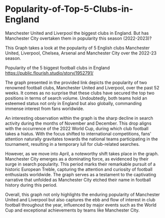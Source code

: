# Popularity-of-Top-5-Clubs-in-England
Manchester United and Liverpool the biggest clubs in England. But has Manchester City overtaken them in popularity this season (2022-2023)?

This Graph takes a look at the popularity of 5 English clubs Manchester United, Liverpool, Chelsea, Arsenal and Manchester City over the 2022-23 season.

Popularity of the 5 biggest football clubs in England https://public.flourish.studio/story/1952791/

The graph presented in the provided link depicts the popularity of two renowned football clubs, Manchester United and Liverpool, over the past 52 weeks. It comes as no surprise that these clubs have secured the top two positions in terms of search volume. Undoubtedly, both teams hold an esteemed status not only in England but also globally, commanding immense interest from fans worldwide.

An interesting observation within the graph is the sharp decline in search activity during the months of November and December. This drop aligns with the occurrence of the 2022 World Cup, during which club football takes a hiatus. With the focus shifted to international competitions, fans' attention naturally gravitates towards the national teams participating in the tournament, resulting in a temporary lull for club-related searches.

However, as we move into April, a noteworthy shift takes place in the graph. Manchester City emerges as a dominating force, as evidenced by their surge in search popularity. This period marks their remarkable pursuit of a historic European Treble, capturing the attention and curiosity of football enthusiasts worldwide. The graph serves as a testament to the captivating narrative that unfolded as Manchester City etched their name in football history during this period.

Overall, this graph not only highlights the enduring popularity of Manchester United and Liverpool but also captures the ebb and flow of interest in club football throughout the year, influenced by major events such as the World Cup and exceptional achievements by teams like Manchester City.
